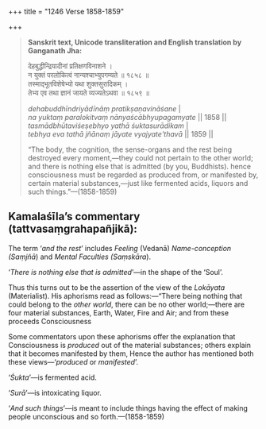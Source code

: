 +++
title = "1246 Verse 1858-1859"

+++
> **Sanskrit text, Unicode transliteration and English translation by Ganganath Jha:** 
>
> देहबुद्धीन्द्रियादीनां प्रतिक्षणविनाशने ।  
> न युक्तं परलोकित्वं नान्यश्चाभ्युपगम्यते ॥ १८५८ ॥  
> तस्माद्भूतविशेषेभ्यो यथा शुक्तसुरादिकम् ।  
> तेभ्य एव तथा ज्ञानं जायते व्यज्यतेऽथवा ॥ १८५९ ॥ 
>
> *dehabuddhīndriyādīnāṃ pratikṣaṇavināśane* \|  
> *na yuktaṃ paralokitvaṃ nānyaścābhyupagamyate* \|\| 1858 \|\|  
> *tasmādbhūtaviśeṣebhyo yathā śuktasurādikam* \|  
> *tebhya eva tathā jñānaṃ jāyate vyajyate'thavā* \|\| 1859 \|\| 
>
> “The body, the cognition, the sense-organs and the rest being destroyed every moment,—they could not pertain to the other world; and there is nothing else that is admitted (by you, Buddhists). hence consciousness must be regarded as produced from, or manifested by, certain material substances,—just like fermented acids, liquors and such things.”—(1858-1859)



## Kamalaśīla’s commentary (tattvasaṃgrahapañjikā):

The term ‘*and the rest*’ includes *Feeling* (Vedanā) *Name-conception (Saṃjñā*) and *Mental Faculties (Saṃskāra*).

‘*There is nothing else that is admitted*’—in the shape of the ‘Soul’.

Thus this turns out to be the assertion of the view of the *Lokāyata* (Materialist). His aphorisms read as follows:—“There being nothing that could belong to the *other* *world*, there can be no other world;—there are four material substances, Earth, Water, Fire and Air; and from these proceeds Consciousness

Some commentators upon these aphorisms offer the explanation that Consciousness is *produced* out of the material substances; others explain that it becomes manifested by them, Hence the author has mentioned both these views—‘*produced* or *manifested*’.

‘*Śukta*’—is fermented acid.

‘*Surā*’—is intoxicating liquor.

‘*And such things*’—is meant to include things having the effect of making people unconscious and so forth.—(1858-1859)



